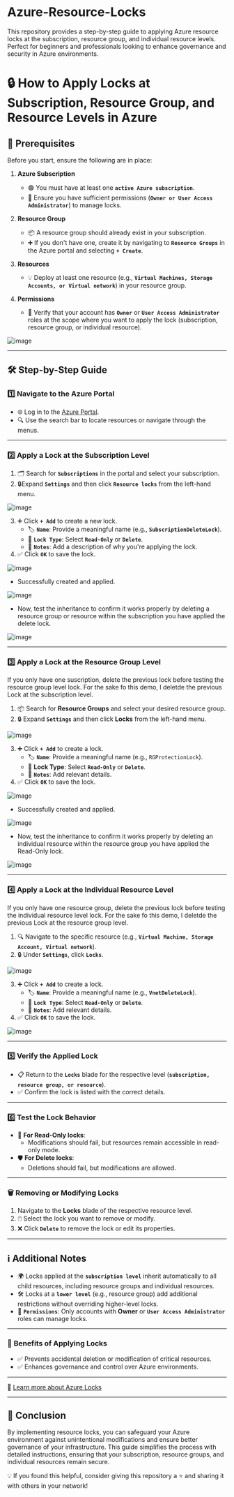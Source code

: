 # Azure-Resource-Locks
This repository provides a step-by-step guide to applying Azure resource locks at the subscription, resource group, and individual resource levels. Perfect for beginners and professionals looking to enhance governance and security in Azure environments.

# 🔒 How to Apply Locks at Subscription, Resource Group, and Resource Levels in Azure  

## 📝 **Prerequisites**  

Before you start, ensure the following are in place:  

1. **Azure Subscription**  
   - 🟢 You must have at least one **`active Azure subscription`**.  
   - 🔑 Ensure you have sufficient permissions (**`Owner or User Access Administrator`**) to manage locks.  

2. **Resource Group**  
   - 📦 A resource group should already exist in your subscription.  
   - ➕ If you don't have one, create it by navigating to **`Resource Groups`** in the Azure portal and selecting **`+ Create`**.

3. **Resources**  
   - 💡 Deploy at least one resource (e.g., **`Virtual Machines, Storage Accounts, or Virtual network`**) in your resource group.

4. **Permissions**  
   - 👤 Verify that your account has **`Owner`** or **`User Access Administrator`** roles at the scope where you want to apply the lock (subscription, resource group, or individual resource).  

![image](https://github.com/user-attachments/assets/83c2a4a7-03da-4d60-9bb7-277791076c55)

---

## 🛠️ **Step-by-Step Guide**  

### 1️⃣ **Navigate to the Azure Portal**  
- 🌐 Log in to the [Azure Portal](https://portal.azure.com/).  
- 🔍 Use the search bar to locate resources or navigate through the menus.  

---

### 2️⃣ **Apply a Lock at the Subscription Level**  
1. 🗂️ Search for **`Subscriptions`** in the portal and select your subscription.  
2. 🔒Expand **`Settings`** and then click **`Resource locks`** from the left-hand menu.

 ![image](https://github.com/user-attachments/assets/d46aa0f6-3453-4304-be45-c9e3fd11593c)
 
3. ➕ Click **`+ Add`** to create a new lock.  
   - 🏷️ **`Name`**: Provide a meaningful name (e.g., **`SubscriptionDeleteLock`**).  
   - 🔑 **`Lock Type`**: Select **`Read-Only`** or **`Delete`**.  
   - 📝 **`Notes`**: Add a description of why you're applying the lock.  
4. ✅ Click **`OK`** to save the lock.  

![image](https://github.com/user-attachments/assets/4ff97ea5-0ffe-4c03-adc3-92a666bf857e)

 - Successfully created and applied.

![image](https://github.com/user-attachments/assets/f80866b7-8593-4e06-b55a-5f2d08f46db3)

- Now, test the inheritance to confirm it works properly by deleting a resource group or resource within the subscription you have applied the delete lock.

![image](https://github.com/user-attachments/assets/49bd9a2e-473d-4f72-972e-be6fdfac78b1)

---

### 3️⃣ **Apply a Lock at the Resource Group Level**  

If you only have one suscription, delete the previous lock before testing the resource group level lock. For the sake fo this demo, I deletde the previous Lock at the subscription level.
1. 📦 Search for **Resource Groups** and select your desired resource group.  
2. 🔒 Expand **`Settings`** and then click **Locks** from the left-hand menu.

![image](https://github.com/user-attachments/assets/31220b99-cd22-40f6-8cc8-def076fa87f6)

3. ➕ Click **`+ Add`** to create a lock.  
   - 🏷️ **`Name`**: Provide a meaningful name (e.g., `RGProtectionLock`).  
   - 🔑 **Lock Type**: Select **`Read-Only`** or **`Delete`**.  
   - 📝 **`Notes`**: Add relevant details.  
4. ✅ Click **`OK`** to save the lock.  

![image](https://github.com/user-attachments/assets/629f2cfa-b80a-4f0a-84c3-797e5be0f25e)

 - Successfully created and applied.

![image](https://github.com/user-attachments/assets/54a1af03-c023-4378-beca-8d336aba7d3b)

 - Now, test the inheritance to confirm it works properly by deleting an individual resource within the resource group you have applied the Read-Only lock.

![image](https://github.com/user-attachments/assets/4465d5d9-a8cd-444c-8f29-5ce95ce91867)

---

### 4️⃣ **Apply a Lock at the Individual Resource Level**  

If you only have one resource group, delete the previous lock before testing the individual resource level lock. For the sake fo this demo, I deletde the previous Lock at the resource group level.
1. 🔍 Navigate to the specific resource (e.g., **`Virtual Machine, Storage Account, Virtual network`**).  
2. 🔒 Under **`Settings`**, click **`Locks`**.

![image](https://github.com/user-attachments/assets/5ec2c235-4eb4-4cde-982c-5ab1e521c49e)

3. ➕ Click **`+ Add`** to create a lock.  
   - 🏷️ **`Name`**: Provide a meaningful name (e.g., **`VnetDeleteLock`**).  
   - 🔑 **`Lock Type`**: Select **`Read-Only`** or **`Delete`**.  
   - 📝 **`Notes`**: Add relevant details.  
4. ✅ Click **`OK`** to save the lock.  

![image](https://github.com/user-attachments/assets/ccb92b59-9f05-44ef-8e79-4b31620207a3)

---

### 5️⃣ **Verify the Applied Lock**  
- 📋 Return to the **`Locks`** blade for the respective level (**`subscription, resource group, or resource`**).  
- ✅ Confirm the lock is listed with the correct details.  

---

### 6️⃣ **Test the Lock Behavior**  
- 🛑 **For Read-Only locks**:  
  - Modifications should fail, but resources remain accessible in read-only mode.  
- 🛡️ **For Delete locks**:  
  - Deletions should fail, but modifications are allowed.  

---

### 🗑️ **Removing or Modifying Locks**  
1. Navigate to the **Locks** blade of the respective resource level.  
2. 🖱️ Select the lock you want to remove or modify.  
3. ❌ Click **`Delete`** to remove the lock or edit its properties.  

---

## ℹ️ **Additional Notes**  

- 🌍 Locks applied at the **`subscription level`** inherit automatically to all child resources, including resource groups and individual resources.  
- 🛠️ Locks at a **`lower level`** (e.g., resource group) add additional restrictions without overriding higher-level locks.  
- 🔑 **`Permissions`**: Only accounts with **Owner** or **`User Access Administrator`** roles can manage locks.  

---

### 🚀 **Benefits of Applying Locks**  
- ✅ Prevents accidental deletion or modification of critical resources.  
- ✅ Enhances governance and control over Azure environments.  

---

🔗 [Learn more about Azure Locks](https://learn.microsoft.com/en-us/azure/azure-resource-manager/management/lock-resources)  

---

## 🌟 **Conclusion**

By implementing resource locks, you can safeguard your Azure environment against unintentional modifications and ensure better governance of your infrastructure. This guide simplifies the process with detailed instructions, ensuring that your subscription, resource groups, and individual resources remain secure.

💡 If you found this helpful, consider giving this repository a ⭐ and sharing it with others in your network!

